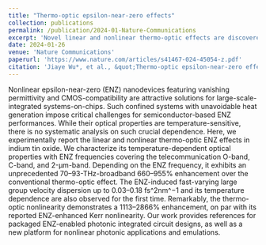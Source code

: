```yaml
---
title: "Thermo-optic epsilon-near-zero effects"
collection: publications
permalink: /publication/2024-01-Nature-Communications
excerpt: 'Novel linear and nonlinear thermo-optic effects are discovered in near-zero permittivity transparent conducting oxides.'
date: 2024-01-26
venue: 'Nature Communications'
paperurl: 'https://www.nature.com/articles/s41467-024-45054-z.pdf'
citation: 'Jiaye Wu*, et al., &quot;Thermo-optic epsilon-near-zero effects.&quot; <i>Nature Communications</i>. 15: 794, (2024).'
---
```


Nonlinear epsilon-near-zero (ENZ) nanodevices featuring vanishing permittivity and CMOS-compatibility are attractive solutions for large-scale-integrated systems-on-chips. Such confined systems with unavoidable heat generation impose critical challenges for semiconductor-based ENZ performances. While their optical properties are temperature-sensitive, there is no systematic analysis on such crucial dependence. Here, we experimentally report the linear and nonlinear thermo-optic ENZ effects in indium tin oxide. We characterize its temperature-dependent optical properties with ENZ frequencies covering the telecommunication O-band, C-band, and 2-μm-band. Depending on the ENZ frequency, it exhibits an unprecedented 70–93-THz-broadband 660–955% enhancement over the conventional thermo-optic effect. The ENZ-induced fast-varying large group velocity dispersion up to 0.03–0.18 fs^2nm^−1 and its temperature dependence are also observed for the first time. Remarkably, the thermo-optic nonlinearity demonstrates a 1113–2866% enhancement, on par with its reported ENZ-enhanced Kerr nonlinearity. Our work provides references for packaged ENZ-enabled photonic integrated circuit designs, as well as a new platform for nonlinear photonic applications and emulations.

<span class='show_paper_citations' data='D2n8tswAAAAJ:r0BpntZqJG4C'></span>